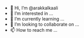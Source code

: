 - 👋 Hi, I’m @arakkalkaali
- 👀 I’m interested in ...
- 🌱 I’m currently learning ...
- 💞️ I’m looking to collaborate on ...
- 📫 How to reach me ...

<!---
arakkalkaali/arakkalkaali is a ✨ special ✨ repository because its `README.md` (this file) appears on your GitHub profile.
You can click the Preview link to take a look at your changes.
--->
